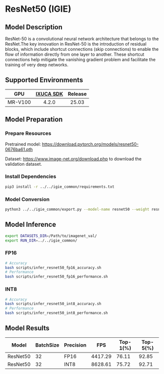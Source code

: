 # ResNet50 (IGIE)

## Model Description

ResNet-50 is a convolutional neural network architecture that belongs to the ResNet.The key innovation in ResNet-50 is the introduction of residual blocks, which include shortcut connections (skip connections) to enable the flow of information directly from one layer to another. These shortcut connections help mitigate the vanishing gradient problem and facilitate the training of very deep networks.

## Supported Environments

| GPU    | [IXUCA SDK](https://gitee.com/deep-spark/deepspark#%E5%A4%A9%E6%95%B0%E6%99%BA%E7%AE%97%E8%BD%AF%E4%BB%B6%E6%A0%88-ixuca) | Release |
| :----: | :----: | :----: |
| MR-V100 | 4.2.0     |  25.03  |

## Model Preparation

### Prepare Resources

Pretrained model: <https://download.pytorch.org/models/resnet50-0676ba61.pth>

Dataset: <https://www.image-net.org/download.php> to download the validation dataset.

### Install Dependencies

```bash
pip3 install -r ../../igie_common/requirements.txt
```

### Model Conversion

```bash
python3 ../../igie_common/export.py --model-name resnet50 --weight resnet50-0676ba61.pth --output resnet50.onnx
```

## Model Inference

```bash
export DATASETS_DIR=/Path/to/imagenet_val/
export RUN_DIR=../../igie_common/
```

### FP16

```bash
# Accuracy
bash scripts/infer_resnet50_fp16_accuracy.sh
# Performance
bash scripts/infer_resnet50_fp16_performance.sh
```

### INT8

```bash
# Accuracy
bash scripts/infer_resnet50_int8_accuracy.sh
# Performance
bash scripts/infer_resnet50_int8_performance.sh
```

## Model Results

| Model    | BatchSize | Precision | FPS     | Top-1(%) | Top-5(%) |
|----------|-----------|-----------|---------|----------|----------|
| ResNet50 | 32        | FP16      | 4417.29 | 76.11    | 92.85    |
| ResNet50 | 32        | INT8      | 8628.61 | 75.72    | 92.71    |
